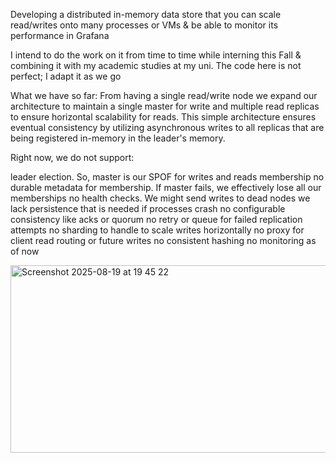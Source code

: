 Developing a distributed in-memory data store that you can scale read/writes onto many processes or VMs & be able to monitor its performance in Grafana

I intend to do the work on it from time to time while interning this Fall & combining it with my academic studies at my uni. The code here is not perfect; I adapt it as we go

What we have so far:
From having a single read/write node we expand our architecture to maintain a single master for write and multiple read replicas to ensure horizontal scalability for reads. This simple architecture ensures eventual consistency by utilizing asynchronous writes to all replicas that are being registered in-memory in the leader's memory.

Right now, we do not support:

leader election. So, master is our SPOF for writes and reads membership
no durable metadata for membership. If master fails, we effectively lose all our memberships
no health checks. We might send writes to dead nodes
we lack persistence that is needed if processes crash
no configurable consistency like acks or quorum
no retry or queue for failed replication attempts
no sharding to handle to scale writes horizontally
no proxy for client read routing or future writes
no consistent hashing
no monitoring as of now


<img width="959" height="300" alt="Screenshot 2025-08-19 at 19 45 22" src="https://github.com/user-attachments/assets/d9f4c782-b14f-458f-ad70-9f82f47becc1" />
